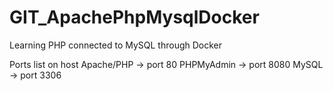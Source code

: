 # GIT_ApachePhpMysqlDocker
Learning PHP connected to MySQL through Docker

Ports list on host
Apache/PHP  -> port 80
PHPMyAdmin  -> port 8080
MySQL       -> port 3306

